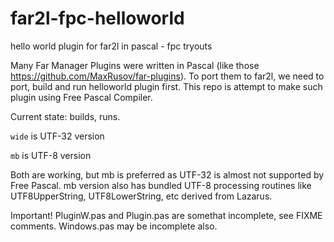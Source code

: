 # far2l-fpc-helloworld
hello world plugin for far2l in pascal - fpc tryouts

Many Far Manager Plugins were written in Pascal (like those https://github.com/MaxRusov/far-plugins). To port them to far2l, we need to port, build and run helloworld plugin first. This repo is attempt to make such plugin using Free Pascal Compiler.

Current state: builds, runs.

`wide` is UTF-32 version

`mb` is UTF-8 version

Both are working, but mb is preferred as UTF-32 is almost not supported by Free Pascal. mb version also has bundled UTF-8 processing routines like UTF8UpperString, UTF8LowerString, etc derived from Lazarus.

Important! PluginW.pas and Plugin.pas are somethat incomplete, see FIXME comments.
Windows.pas may be incomplete also.
